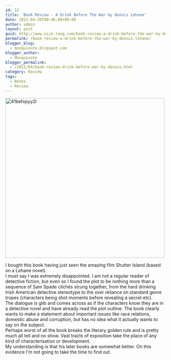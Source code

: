 ```yaml
---
id: 12
title: 'Book Review - A Drink Before The War by Dennis Lehane'
date: 2011-04-30T00:46:00+00:00
author: admin
layout: post
guid: http://www.nick-long.com/book-review-a-drink-before-the-war-by-dennis-lehane/
permalink: /book-review-a-drink-before-the-war-by-dennis-lehane/
blogger_blog:
  - monquixote.blogspot.com
blogger_author:
  - Monquixote
blogger_permalink:
  - /2011/04/book-review-drink-before-war-by-dennis.html
category: Review
tags:
  - Books
  - Review
---
```

<div>
  <div>
    <img alt="41befxpyy2l" height="500" src="http://www.nick-long.com/wp-content/uploads/2011/04/41BEfxPYy2L._SS500.jpg" width="500" />
  </div></p> 
  
  <p>
    I bought this book having just seen the amazing film Shutter Island (based on a Lehane novel). <br /> I must say I was extremely disappointed. I am not a regular reader of detective fiction, but even so I found the plot to be nothing more than a sequence of Sam Spade clichés strung together, from the hard drinking Irish American detective stereotype to the over reliance on standard genre tropes (characters being shot moments before revealing a secret etc). <br /> The dialogue is glib and comes across as if the characters know they are in a detective novel and have already read the plot outline. The book clearly wants to make a statement about important issues like race relations, domestic abuse and corruption, but has no idea what it actually wants to say on the subject. <br /> Perhaps worst of all the book breaks the literary golden rule and is pretty much all tell and no show. Vast tracts of exposition take the place of any kind of characterisation or development. <br />My understanding is that his later books are somewhat better. On this evidence I'm not going to take the time to find out.</div>